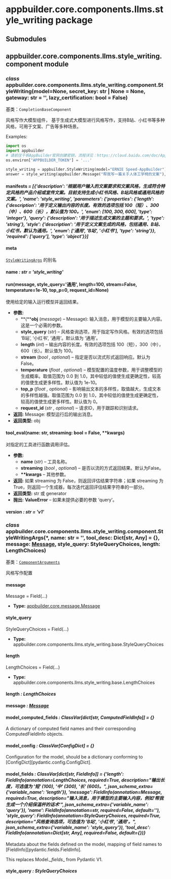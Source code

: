 # appbuilder.core.components.llms.style_writing package

## Submodules

## appbuilder.core.components.llms.style_writing.component module

### *class* appbuilder.core.components.llms.style_writing.component.StyleWriting(model=None, secret_key: str | None = None, gateway: str = '', lazy_certification: bool = False)

基类：`CompletionBaseComponent`

风格写作大模型组件， 基于生成式大模型进行风格写作，支持B站、小红书等多种风格，可用于文案、广告等多种场景。

Examples:

```python
import os
import appbuilder
# 请前往千帆AppBuilder官网创建密钥，流程详见：https://cloud.baidu.com/doc/AppBuilder/s/Olq6grrt6#1%E3%80%81%E5%88%9B%E5%BB%BA%E5%AF%86%E9%92%A5
os.environ["APPBUILDER_TOKEN"] = '...'

style_writing = appbuilder.StyleWriting(model="ERNIE Speed-AppBuilder")
answer = style_writing(appbuilder.Message("帮我写一篇关于人体工学椅的文案"), style_query="小红书", length=100)
```

#### manifests *= [{'description': '根据用户输入的文案要求和文案风格，生成符合特定风格的产品介绍或宣传文案。目前支持生成小红书风格、B站风格或通用风格的文案。', 'name': 'style_writing', 'parameters': {'properties': {'length': {'description': '用于定义输出内容的长度。有效的选项包括 100（短）、300（中）、600（长），默认值为 100。', 'enum': [100, 300, 600], 'type': 'integer'}, 'query': {'description': '用于描述生成文案的主题和要求。', 'type': 'string'}, 'style': {'description': '用于定义文案生成的风格，包括通用、B站、小红书，默认为通用。', 'enum': ['通用', 'B站', '小红书'], 'type': 'string'}}, 'required': ['query'], 'type': 'object'}}]*

#### meta

[`StyleWritingArgs`](#appbuilder.core.components.llms.style_writing.component.StyleWritingArgs) 的别名

#### name *: str* *= 'style_writing'*

#### run(message, style_query='通用', length=100, stream=False, temperature=1e-10, top_p=0, request_id=None)

使用给定的输入运行模型并返回结果。

* **参数:**
  * **(****obj** (*message*) – Message): 输入消息，用于模型的主要输入内容。这是一个必需的参数。
  * **style_query** (*str*) – 风格查询选项，用于指定写作风格。有效的选项包括 ‘B站’, ‘小红书’, ‘通用’。默认值为 ‘通用’。
  * **length** (*int*) – 输出内容的长度。有效的选项包括 100（短），300（中），600（长）。默认值为 100。
  * **stream** (*bool* *,* *optional*) – 指定是否以流式形式返回响应。默认为 False。
  * **temperature** (*float* *,* *optional*) – 模型配置的温度参数，用于调整模型的生成概率。取值范围为 0.0 到 1.0，其中较低的值使生成更确定性，较高的值使生成更多样性。默认值为 1e-10。
  * **top_p** (*float* *,* *optional*) – 影响输出文本的多样性，取值越大，生成文本的多样性越强。取值范围为 0.0 到 1.0，其中较低的值使生成更确定性，较高的值使生成更多样性。默认值为 0。
  * **request_id** (*str* *,* *optional*) – 请求ID，用于跟踪和识别请求。
* **返回:**
  Message: 模型运行后的输出消息。
* **返回类型:**
  obj

#### tool_eval(name: str, streaming: bool = False, \*\*kwargs)

对指定的工具进行函数调用评估。

* **参数:**
  * **name** (*str*) – 工具名称。
  * **streaming** (*bool* *,* *optional*) – 是否以流的方式返回结果。默认为False。
  * **\*\*kwargs** – 其他参数。
* **返回:**
  如果 streaming 为 False，则返回评估结果字符串；如果 streaming 为 True，则返回一个生成器，每次迭代返回评估结果字符串的一部分。
* **返回类型:**
  str 或 generator
* **抛出:**
  **ValueError** – 如果未提供必要的参数 ‘query’。

#### version *: str* *= 'v1'*

### *class* appbuilder.core.components.llms.style_writing.component.StyleWritingArgs(\*, name: str = '', tool_desc: Dict[str, Any] = {}, message: [Message](appbuilder.core.md#appbuilder.core.message.Message), style_query: StyleQueryChoices, length: LengthChoices)

基类：[`ComponentArguments`](appbuilder.core.md#appbuilder.core.component.ComponentArguments)

风格写作配置

#### message

Message = Field(…)

* **Type:**
  [appbuilder.core.message.Message](appbuilder.core.md#appbuilder.core.message.Message)

#### style_query

StyleQueryChoices = Field(…)

* **Type:**
  appbuilder.core.components.llms.style_writing.base.StyleQueryChoices

#### length

LengthChoices = Field(…)

* **Type:**
  appbuilder.core.components.llms.style_writing.base.LengthChoices

#### length *: LengthChoices*

#### message *: [Message](appbuilder.core.md#appbuilder.core.message.Message)*

#### model_computed_fields *: ClassVar[dict[str, ComputedFieldInfo]]* *= {}*

A dictionary of computed field names and their corresponding ComputedFieldInfo objects.

#### model_config *: ClassVar[ConfigDict]* *= {}*

Configuration for the model, should be a dictionary conforming to [ConfigDict][pydantic.config.ConfigDict].

#### model_fields *: ClassVar[dict[str, FieldInfo]]* *= {'length': FieldInfo(annotation=LengthChoices, required=True, description="输出长度，可选值为 '短' (100), '中' (300), '长' (600)。", json_schema_extra={'variable_name': 'length'}), 'message': FieldInfo(annotation=Message, required=True, description="输入消息，用于模型的主要输入内容，例如'帮我生成一个介绍保温杯的话术'", json_schema_extra={'variable_name': 'query'}), 'name': FieldInfo(annotation=str, required=False, default=''), 'style_query': FieldInfo(annotation=StyleQueryChoices, required=True, description="风格查询选项，可选值为 'B站', '小红书', '通用'。", json_schema_extra={'variable_name': 'style_query'}), 'tool_desc': FieldInfo(annotation=Dict[str, Any], required=False, default={})}*

Metadata about the fields defined on the model,
mapping of field names to [FieldInfo][pydantic.fields.FieldInfo].

This replaces Model._\_fields_\_ from Pydantic V1.

#### style_query *: StyleQueryChoices*
